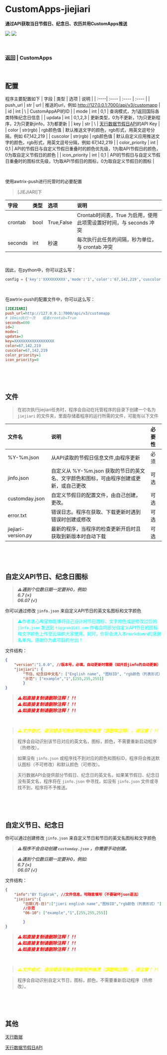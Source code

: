 # CustomApps-jiejiari
**通过API获取当日节假日、纪念日、农历并用CustomApps推送**

[![](https://img.shields.io/badge/Author-TigGrak-orange.svg)](https://github.com/TigGrak)
[![](https://img.shields.io/badge/version-v1.0-brightgreen.svg)](https://github.com/TigGrak/CustomApps/tree/main/jiejiari)

<br />

### [返回](https://github.com/TigGrak/CustomApps/) | CustomApps


<br />

## 配置
程序主要配置如下
| 字段 | 类型 | 选项 | 说明 |
| :----| :---- | :---- | :---- |
| push_url | str | url | 推送的url，例如 http://127.0.0.1:7000/api/v3/customapp |
| id | int | \ | CustomAppAPI的ID |
| mode | int | 0,1 | 查询模式，为1返回国际各类特殊纪念日信息 |
| updata | int | 0,1,2,3 | 更新类型，0为不更新，1为只更新程序，2为只更新jinfo，3为都更新 |
| key | str | \ | [天行数据节假日API](https://www.tianapi.com/apiview/139)的API Key |
| color | str(rgb) | rgb颜色值 | 默认推送文字的颜色，rgb形式，用英文逗号分隔，例如 67,142,219 |
| cuscolor | str(rgb) | rgb颜色值 | 默认自定义应用推送文字的颜色，rgb形式，用英文逗号分隔，例如 67,142,219 |
| color_priority | int | 0,1 | API的节假日与自定义节假日重叠时的颜色优先级，1为取API节假日的颜色，0为取自定义节假日的颜色 |
| icon_priority | int | 0,1 | API的节假日与自定义节假日重叠时的图标优先级，1为取API节假日的图标，0为取自定义节假日的图标 |

<br />

使用awtrix-push进行托管时的必要配置
> [JIEJIARI]下

| 字段 | 类型 | 选项 | 说明 |
| :----| :---- | :---- | :---- |
| crontab | bool | True,False | Crontab时间表，True 为启用，使用此项需设置好时间，与 seconds 冲突 |
| seconds | int | 秒速 | 每次执行此任务的间隔，秒为单位，与 crontab 冲突|

<br />

因此，在python中，你可以这么写：
```python
config = {'key':'XXXXXXXXXX','mode':'1','color':'67,142,219','cuscolor':'67,142,219',"push_url":"http://127.0.0.1:7000/api/v3/customapp","id":"2","updata":"3","color_priority":"1","icon_priority":"0"}
```

<br />

在awtrix-push的配置文件中，你可以这么写：

```ini
[JIEJIARI]
push_url=http://127.0.0.1:7000/api/v3/customapp
# 10min执行一次   或者crontab=True
seconds=600
id=2
mode=1
updata=3
key=XXXXXXXXXXXXXXXXXX
color=67,142,219
cuscolor=67,142,219
color_priority=1
icon_priority=0
```


<br />
<br />
<br />

## 文件
> 在初次执行jiejiari任务时，程序会自动在托管程序的目录下创建一个名为 `jiejiari` 的文件夹，里面存储着程序的运行所需的文件，可能有以下文件



| 文件名 | 说明 | 必要性 |
| :----| :---- |  :---- |
| %Y-%m.json | 从API读取的节假日信息文件,由程序更新 | 必须 |
| jinfo.json | 自定义从 %Y-%m.json 获取的节日的英文名、文字颜色和图标，可由程序创建或更新，或自己更改 | 可选 |
| customday.json | 自定义节假日的配置文件，由自己创建，更改。 | 可选 |
| error.txt | 错误日志。程序在获取、下载更新时遇到错误时创建或修改 | 可选 |
| jiejiari-version.py | 最新的程序，当程序的检查更新开启时且获取到新版本时自动下载 | 可选 |

<br />
<br />
<br />

## 自定义API节日、纪念日图标

> **_⚠️遇到个位数日期一定要补0，例如:<br />6.7   (×)<br />06.07   (√)_**

你可以通过修改 `jinfo.json` 来自定义API节日的英文名图标和文字颜色

><font color=#00FFFF>⚠️作者衷心希望你能够将自己设计的节日图标、文字颜色或是修改过后的 `jinfo.json` 发送到 `tiggrak@163.com` 作者会将部分自定义API节日的图标和文字颜色上传至云端供大家使用。同时，你将会进入本markdown的感谢名单内。感谢你为此项目的付出！</font>

文件结构：




```json
{
	"version":"1.0.0", //版本号，必填，自动更新时需要（如开启jinfo的自动更新）
	"jiejiari": {
		"节日、纪念日中文名": ["English name", "图标ID", "rgb颜色（列表形式）"], //用逗号分隔
        "示范": ["example","1",[255,255,255]]
        }
}
```



> <font color=#FF0000>**_⚠️如直接复制请删除注释！！!_<br />_⚠️如直接复制请删除注释！！!_<br />_⚠️如直接复制请删除注释！！!_**</font>

<br />

><font color=#FFFF00>**_⚠️文件格式、语法错误可能会导致程序崩溃（请删除注释），请注意！！!_**</font>

> 程序会自动识别该节日对应的英文名，图标，颜色，不需要重新启动程序（热修改）。

> 如果没有 `jinfo.json` 或程序找不到对应的颜色和图标ID，程序将会推送默认图标（不可修改）和默认颜色（可修改）。

> 天行数据API会提供部分节假日、纪念日的英文名，如果某节假日、纪念日没有英文名，程序将在 `jinfo.json` 中寻找，如没有 `jinfo.json` 文件或寻找不到，程序将不予推送。


<br />
<br />
<br />

## 自定义节日、纪念日

你可以通过创建修改 `jinfo.json` 来自定义节日和节日的英文名图标和文字颜色

> **_⚠️程序不会自动创建 `customday.json` ，你需要手动创建。_**

> **_⚠️遇到个位数日期一定要补0，例如:<br />6.7   (×)<br />06.07   (√)_**

文件结构：
```json
{
    "info":"BY TigGrak", //文件信息，可随意填写（不要破坏json语法）
    "jiejiari":{
        "日期(月-日)":["jieri english name","图标ID","rgb颜色（列表形式）"],
        //示范
        "06-10": ["example","1",[255,255,255]]

        }
}
```
> <font color=#FF0000>**_⚠️如直接复制请删除注释！！!_<br />_⚠️如直接复制请删除注释！！!_<br />_⚠️如直接复制请删除注释！！!_**</font>

<br />

><font color=#FFFF00>**_⚠️文件格式、语法错误可能会导致程序崩溃（请删除注释），请注意！！!_**</font>

> 程序会自动识别自定义节日，图标，颜色，不需要重新启动程序（热修改）。


<br />
<br />
<br />

## 其他

[天行数据](https://www.tianapi.com/)

[天行数据节假日API](https://www.tianapi.com/apiview/139)
